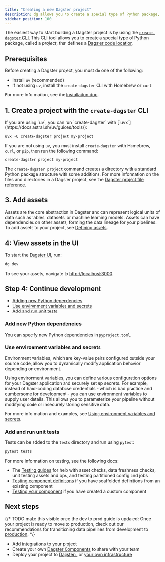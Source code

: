 ```yaml
---
title: "Creating a new Dagster project"
description: dg allows you to create a special type of Python package, called a project, that defines a Dagster code location.
sidebar_position: 100
---
```


The easiest way to start building a Dagster project is by using the [`create-dagster` CLI](/api/dg/create-dagster). This CLI tool allows you to create a special type of Python package, called a _project_, that defines a [Dagster code location](/deployment/code-locations/managing-code-locations-with-definitions).

## Prerequisites

Before creating a Dagster project, you must do one of the following:

* Install `uv` (recommended)
* If not using `uv`, install the `create-dagster` CLI with Homebrew or `curl`

For more information, see the [Installation doc](/getting-started/installation).

## 1. Create a project with the `create-dagster` CLI

<Tabs>
  <TabItem value="uv" label="uv">
  If you are using `uv`, you can run `create-dagster` with [`uvx`](https://docs.astral.sh/uv/guides/tools/):

  ```
  uvx -U create-dagster project my-project
  ```

  </TabItem>
  <TabItem value="non-uv" label="Homebrew or curl">

  If you are not using `uv`, you must install `create-dagster` with Homebrew, `curl`, or `pip`, then run the following command:

  ```
  create-dagster project my-project
  ```
  </TabItem>
</Tabs>

The `create-dagster project` command creates a directory with a standard Python package structure with some additions. For more information on the files and directories in a Dagster project, see the [Dagster project file reference](/guides/build/projects/dagster-project-file-reference).

## 3. Add assets

Assets are the core abstraction in Dagster and can represent logical units of data such as tables, datasets, or machine learning models. Assets can have dependencies on other assets, forming the data lineage for your pipelines. To add assets to your project, see [Defining assets](/guides/build/assets/defining-assets).

## 4: View assets in the UI

To start the [Dagster UI](/guides/operate/webserver), run:

```bash
dg dev
```

To see your assets, navigate to [http://localhost:3000](http://localhost:3000).

## Step 4: Continue development

- [Adding new Python dependencies](#add-new-python-dependencies)
- [Use environment variables and secrets](#use-environment-variables-and-secrets)
- [Add and run unit tests](#add-and-run-unit-tests)

### Add new Python dependencies

You can specify new Python dependencies in `pyproject.toml`.

### Use environment variables and secrets

Environment variables, which are key-value pairs configured outside your source code, allow you to dynamically modify application behavior depending on environment.

Using environment variables, you can define various configuration options for your Dagster application and securely set up secrets. For example, instead of hard-coding database credentials - which is bad practice and cumbersome for development - you can use environment variables to supply user details. This allows you to parameterize your pipeline without modifying code or insecurely storing sensitive data.

For more information and examples, see [Using environment variables and secrets](/guides/operate/configuration/using-environment-variables-and-secrets).

### Add and run unit tests

Tests can be added to the `tests` directory and run using `pytest`:

```bash
pytest tests
```

For more information on testing, see the following docs:
* The [Testing guides](/guides/test) for help with asset checks, data freshness checks, unit testing assets and ops, and testing partitioned config and jobs
* [Testing component definitions](/guides/build/components/building-pipelines-with-components/testing-component-definitions) if you have scaffolded definitions from an existing component
* [Testing your component](/guides/build/components/creating-new-components/testing-your-component) if you have created a custom component

## Next steps

{/* TODO make this visible once the dev to prod guide is updated: Once your project is ready to move to production, check out our recommendations for [transitioning data pipelines from development to production](/guides/operate/dev-to-prod). */}

* Add [integrations](/integrations/libraries) to your project
* Create your own [Dagster Components](/guides/build/components/creating-new-components) to share with your team
* Deploy your project to [Dagster+](/deployment/dagster-plus) or [your own infrastructure](/deployment/oss)
